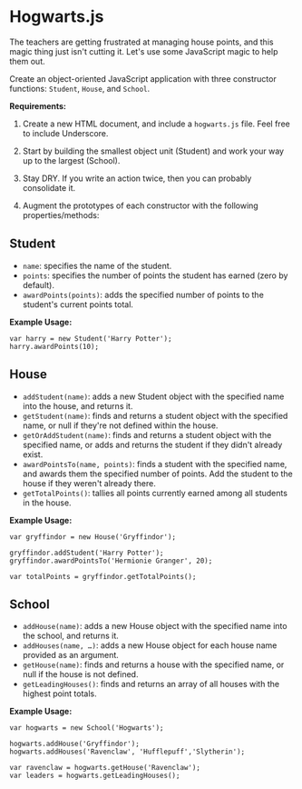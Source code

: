 # Hogwarts.js

The teachers are getting frustrated at managing house points, and this magic thing just isn't cutting it. Let's use some JavaScript magic to help them out.

Create an object-oriented JavaScript application with three constructor functions: `Student`, `House`, and `School`.

**Requirements:**

1. Create a new HTML document, and include a `hogwarts.js` file. Feel free to include Underscore.
 
2. Start by building the smallest object unit (Student) and work your way up to the largest (School).

3. Stay DRY. If you write an action twice, then you can probably consolidate it.

4. Augment the prototypes of each constructor with the following properties/methods:


## Student

* `name`: specifies the name of the student.
* `points`: specifies the number of points the student has earned (zero by default).
* `awardPoints(points)`: adds the specified number of points to the student's current points total.

**Example Usage:**

```
var harry = new Student('Harry Potter');
harry.awardPoints(10);
```

## House

* `addStudent(name)`: adds a new Student object with the specified name into the house, and returns it.
* `getStudent(name)`: finds and returns a student object with the specified name, or null if they're not defined within the house.
* `getOrAddStudent(name)`: finds and returns a student object with the specified name, or adds and returns the student if they didn't already exist.
* `awardPointsTo(name, points)`: finds a student with the specified name, and awards them the specified number of points. Add the student to the house if they weren't already there.
* `getTotalPoints()`: tallies all points currently earned among all students in the house.

**Example Usage:**

```
var gryffindor = new House('Gryffindor');

gryffindor.addStudent('Harry Potter');
gryffindor.awardPointsTo('Hermionie Granger', 20);

var totalPoints = gryffindor.getTotalPoints();
```

## School

* `addHouse(name)`: adds a new House object with the specified name into the school, and returns it.
* `addHouses(name, …)`: adds a new House object for each house name provided as an argument.
* `getHouse(name)`: finds and returns a house with the specified name, or null if the house is not defined.
* `getLeadingHouses()`: finds and returns an array of all houses with the highest point totals.

**Example Usage:**

```
var hogwarts = new School('Hogwarts');

hogwarts.addHouse('Gryffindor');
hogwarts.addHouses('Ravenclaw', 'Hufflepuff','Slytherin');

var ravenclaw = hogwarts.getHouse('Ravenclaw');
var leaders = hogwarts.getLeadingHouses();
```